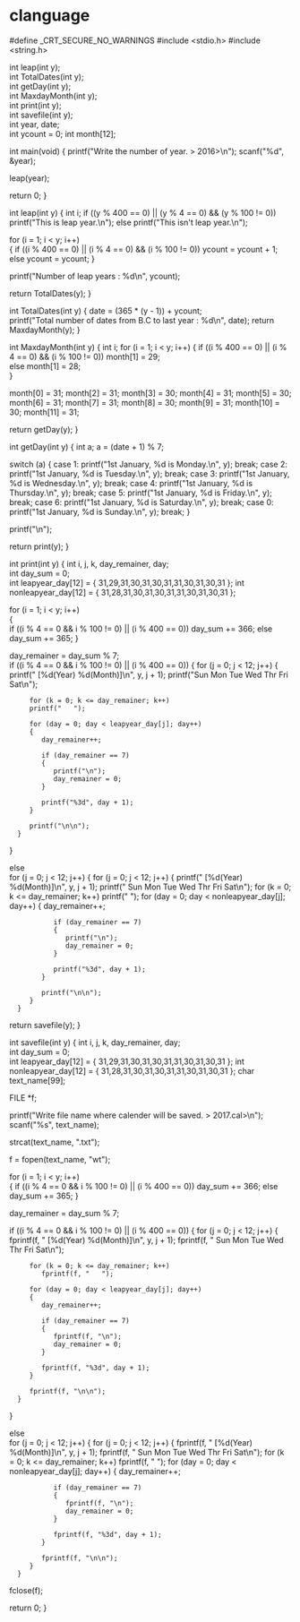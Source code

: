 # clanguage
#define _CRT_SECURE_NO_WARNINGS
#include <stdio.h>
#include <string.h>

int leap(int y);                           
int TotalDates(int y);                     
int getDay(int y);                         
int MaxdayMonth(int y);                    
int print(int y);                          
int savefile(int y);                       
int year, date;                            
int ycount = 0;
int month[12];

int main(void)
{
   printf("Write the number of year. <Format >> 2016>\n");
   scanf("%d", &year);

   leap(year);

   return 0;
}

int leap(int y)
{
   int i;
   if ((y % 400 == 0) || (y % 4 == 0) && (y % 100 != 0))
      printf("This is leap year.\n");
   else
      printf("This isn't leap year.\n");

   for (i = 1; i < y; i++)                          
   {
      if ((i % 400 == 0) || (i % 4 == 0) && (i % 100 != 0))
         ycount = ycount + 1;
      else
         ycount = ycount;
   }

   printf("Number of leap years : %d\n", ycount);

   return TotalDates(y);
}

int TotalDates(int y)
{
   date = (365 * (y - 1)) + ycount;                  
   printf("Total number of dates from B.C to last year : %d\n", date);
   return MaxdayMonth(y);
}

int MaxdayMonth(int y)
{
   int i;
   for (i = 1; i < y; i++)
   {
      if ((i % 400 == 0) || (i % 4 == 0) && (i % 100 != 0))
         month[1] = 29;  
      else
         month[1] = 28;   
   }

   month[0] = 31;
   month[2] = 31;
   month[3] = 30;
   month[4] = 31;
   month[5] = 30;
   month[6] = 31;
   month[7] = 31;
   month[8] = 30;
   month[9] = 31;
   month[10] = 30;
   month[11] = 31;

   return getDay(y);
}

int getDay(int y)
{
   int a;
   a = (date + 1) % 7;

   switch (a)
   {
   case 1:
      printf("1st January, %d is Monday.\n", y);
      break;
   case 2:
      printf("1st January, %d is Tuesday.\n", y);
      break;
   case 3:
      printf("1st January, %d is Wednesday.\n", y);
      break;
   case 4:
      printf("1st January, %d is Thursday.\n", y);
      break;
   case 5:
      printf("1st January, %d is Friday.\n", y);
      break;
   case 6:
      printf("1st January, %d is Saturday.\n", y);
      break;
   case 0:
      printf("1st January, %d is Sunday.\n", y);
      break;
   }

   printf("\n");

   return print(y);
}

int print(int y) 
{
   int i, j, k, day_remainer, day;              
   int day_sum = 0;                           
   int leapyear_day[12] = { 31,29,31,30,31,30,31,31,30,31,30,31 };
   int nonleapyear_day[12] = { 31,28,31,30,31,30,31,31,30,31,30,31 };

   for (i = 1; i < y; i++)                    
   {                     
      if ((i % 4 == 0 && i % 100 != 0) || (i % 400 == 0))
         day_sum += 366;
      else
         day_sum += 365;
   }

   day_remainer = day_sum % 7;                    
   if ((i % 4 == 0 && i % 100 != 0) || (i % 400 == 0))
   {
      for (j = 0; j < 12; j++)
      {
         printf("    [%d(Year) %d(Month)]\n", y, j + 1);
         printf("Sun Mon Tue Wed Thr Fri Sat\n");

         for (k = 0; k <= day_remainer; k++)        
		 printf("   ");

         for (day = 0; day < leapyear_day[j]; day++) 
         {
            day_remainer++;

            if (day_remainer == 7)             
			{
               printf("\n");
               day_remainer = 0;
            }

            printf("%3d", day + 1);
         }

         printf("\n\n");
      }
   }

   else                                   
      for (j = 0; j < 12; j++) 
      {
         for (j = 0; j < 12; j++) 
         {
            printf("    [%d(Year) %d(Month)]\n", y, j + 1);
            printf(" Sun Mon Tue Wed Thr Fri Sat\n");
            for (k = 0; k <= day_remainer; k++)
               printf("   ");
            for (day = 0; day < nonleapyear_day[j]; day++) 
            {
               day_remainer++;

               if (day_remainer == 7) 
               {
                  printf("\n");
                  day_remainer = 0;
               }

               printf("%3d", day + 1);
            }

            printf("\n\n");
         }
      }

   return savefile(y);
}

int savefile(int y)
{
   int i, j, k, day_remainer, day;               
   int day_sum = 0;                        
   int leapyear_day[12] = { 31,29,31,30,31,30,31,31,30,31,30,31 };
   int nonleapyear_day[12] = { 31,28,31,30,31,30,31,31,30,31,30,31 };
   char text_name[99];                       

   FILE *f;

   printf("Write file name where calender will be saved. <Format >> 2017.cal>\n");
   scanf("%s", text_name);

   strcat(text_name, ".txt");

   f = fopen(text_name, "wt");

   for (i = 1; i < y; i++)                     
   {
      if ((i % 4 == 0 && i % 100 != 0) || (i % 400 == 0))
         day_sum += 366;
      else
         day_sum += 365;
   }

   day_remainer = day_sum % 7;                     
                                          
   if ((i % 4 == 0 && i % 100 != 0) || (i % 400 == 0))
   {
      for (j = 0; j < 12; j++)
      {
         fprintf(f, "    [%d(Year) %d(Month)]\n", y, j + 1);
         fprintf(f, " Sun Mon Tue Wed Thr Fri Sat\n");

         for (k = 0; k <= day_remainer; k++)         
            fprintf(f, "   ");

         for (day = 0; day < leapyear_day[j]; day++)
         {
            day_remainer++;

            if (day_remainer == 7)               
            {
               fprintf(f, "\n");
               day_remainer = 0;
            }

            fprintf(f, "%3d", day + 1);
         }

         fprintf(f, "\n\n");
      }
   }

   else                                    
      for (j = 0; j < 12; j++)
      {
         for (j = 0; j < 12; j++)
         {
            fprintf(f, "    [%d(Year) %d(Month)]\n", y, j + 1);
            fprintf(f, " Sun Mon Tue Wed Thr Fri Sat\n");
            for (k = 0; k <= day_remainer; k++)
               fprintf(f, "   ");
            for (day = 0; day < nonleapyear_day[j]; day++)
            {
               day_remainer++;

               if (day_remainer == 7)
               {
                  fprintf(f, "\n");
                  day_remainer = 0;
               }

               fprintf(f, "%3d", day + 1);
            }

            fprintf(f, "\n\n");
         }
      }

   fclose(f);

   return 0;
}
